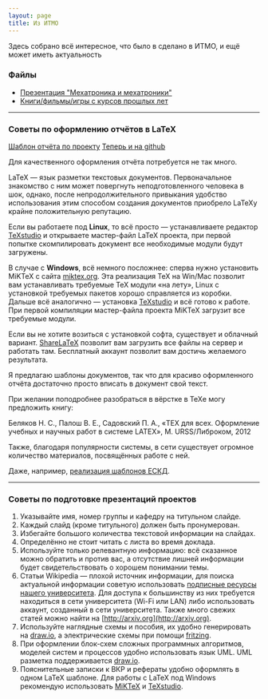 ```yaml
---
layout: page
title: Из ИТМО
---
```


Здесь собрано всё интересное, что было в сделано в ИТМО, и ещё может иметь актуальность

### Файлы

* [Презентация "Мехатроника и мехатроники"](/src/mechatronicsandmechatronics.pptx)
* [Книги/фильмы/игры с курсов прошлых лет](kfilists.md)

***

### Советы по оформлению отчётов в LaTeX

[Шаблон отчёта по проекту](/src/report.7z)
[Теперь и на github](https://github.com/ku-dmitry/Lab-Report)

Для качественного оформления отчёта потребуется не так много.

LaTeX — язык разметки текстовых документов. Первоначальное знакомство с ним может повергнуть неподготовленного человека в шок, однако, после непродолжительного привыкания удобство использования этим способом создания документов приобрело LaTeXу крайне положительную репутацию.

Если вы работаете под **Linux**, то всё просто — устанавливаете редактор [TeXstudio](http://texstudio.sourceforge.net/) и открываете мастер-файл LaTeX проекта, при первой попытке скомпилировать документ все необходимые модули будут загружены.

В случае с **Windows**, всё немного посложнее: сперва нужно установить MiKTeX с сайта [miktex.org](http://miktex.org). Эта реализация TeX на Win/Mac позволит вам устанавливать требуемые TeX модули «на лету», Linux с установкой требуемых пакетов хорошо справляется из коробки. Дальше всё аналогично — установка [TeXstudio](http://texstudio.sourceforge.net/) и всё готово к работе. При первой компиляции мастер-файла проекта MiKTeX загрузит все требуемые модули.

Если вы не хотите возиться с установкой софта, существует и облачный вариант. [ShareLaTeX](https://www.sharelatex.com/) позволит вам загрузить все файлы на сервер и работать там. Бесплатный аккаунт позволит вам достичь желаемого результата.

Я предлагаю шаблоны документов, так что для красиво оформленного отчёта достаточно просто вписать в документ свой текст.

При желании поподробнее разобраться в вёрстке в TeXе могу предложить книгу:

Беляков Н. С., Палош В. Е., Садовский П. А., «TEX для всех. Оформление учебных и научных работ в системе LATEX», М. URSS/Либроком, 2012

Также, благодаря популярности системы, в сети существует огромное количество материалов, посвящённых работе с ней.

Даже, например, [реализация шаблонов ЕСКД](https://github.com/yrasik/eskdi).

***

### Советы по подготовке презентаций проектов

1. Указывайте имя, номер группы и кафедру на титульном слайде.
2. Каждый слайд (кроме титульного) должен быть пронумерован.
3. Избегайте большого количества текстовой информации на слайдах.
4. Определённо не стоит читать с листа во время доклада.
5. Используйте только релевантную информацию: всё сказанное можно обратить и против вас, а отсутствие лишней информации будет свидетельствовать о хорошем понимании темы.
6. Статьи Wikipedia — плохой источник информации, для поиска актуальной информации советую использовать [подписные ресурсы нашего университета](http://lib.ifmo.ru/net_res/net_res.htm). Для доступа к большинству из них требуется находиться в сети университета (Wi-Fi или LAN) либо использовать аккаунт, созданный в сети университета. Также много свежих статей можно найти на [http://arxiv.org](http://arxiv.org).
7. Используйте наглядные схемы и пособия, их удобно генерировать на [draw.io](http://draw.io/), а электрические схемы при помощи [fritzing](http://fritzing.org/).
8. При оформлении блок-схем сложных программных алгоритмов, моделей систем и процессов удобно использовать язык UML. UML разметка поддерживается [draw.io](http://draw.io/).
9. Пояснительные записки к ВКР и рефераты удобно оформлять в одном LaTeX шаблоне. Для работы с LaTeX под Windows рекомендую использовать [MiKTeX](http://www.miktex.org/) и [TeXstudio](http://texstudio.sourceforge.net/).
